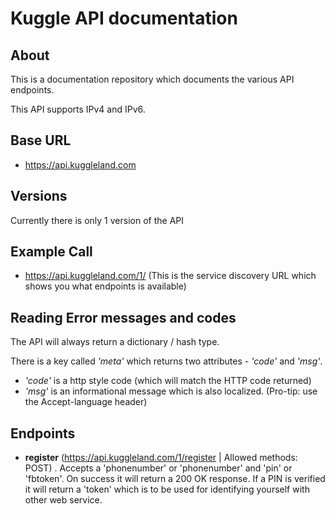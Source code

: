 # Kuggle API documentation
## About
This is a documentation repository which documents the various API endpoints. 

This API supports IPv4 and IPv6.

## Base URL
* https://api.kuggleland.com

## Versions
Currently there is only 1 version of the API

## Example Call

* https://api.kuggleland.com/1/ (This is the service discovery URL which shows you what endpoints is available)

## Reading Error messages and codes
The API will always return a dictionary / hash type. 

There is a key called *'meta'* which returns two attributes - *'code'* and *'msg'*.

* *'code'* is a http style code (which will match the HTTP code returned)
* *'msg'* is an informational message which is also localized. (Pro-tip: use the Accept-language header)

## Endpoints

* **register** (https://api.kuggleland.com/1/register | Allowed methods: POST) . Accepts a 'phonenumber' or 'phonenumber' and 'pin' or 'fbtoken'. On success it will return a 200 OK response. If a PIN is verified it will return a 'token' which is to be used for identifying yourself with other web service.

